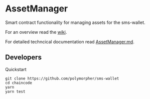 # AssetManager 

Smart contract functionality for managing assets for the sms-wallet.

For an overview read the [wiki](https://github.com/polymorpher/sms-wallet/wiki#sms-controlled-mini-wallet).

For detailed techncical documentation read [AssetManager.md](./docs/AssetManager.md).

## Developers 

Quickstart
```
git clone https://github.com/polymorpher/sms-wallet
cd chaincode
yarn 
yarn test
```




